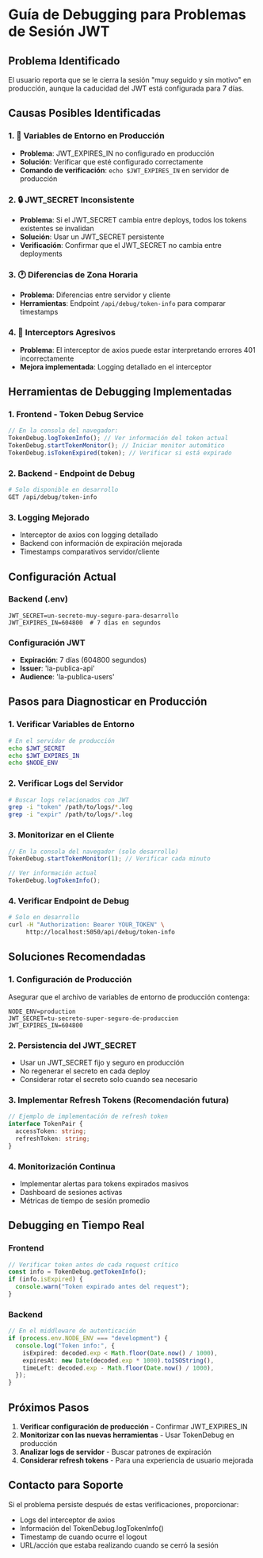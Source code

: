 # Guía de Debugging para Problemas de Sesión JWT

## Problema Identificado

El usuario reporta que se le cierra la sesión "muy seguido y sin motivo" en producción, aunque la caducidad del JWT está configurada para 7 días.

## Causas Posibles Identificadas

### 1. 🔧 Variables de Entorno en Producción

- **Problema**: JWT_EXPIRES_IN no configurado en producción
- **Solución**: Verificar que esté configurado correctamente
- **Comando de verificación**: `echo $JWT_EXPIRES_IN` en servidor de producción

### 2. 🔒 JWT_SECRET Inconsistente

- **Problema**: Si el JWT_SECRET cambia entre deploys, todos los tokens existentes se invalidan
- **Solución**: Usar un JWT_SECRET persistente
- **Verificación**: Confirmar que el JWT_SECRET no cambia entre deployments

### 3. 🕐 Diferencias de Zona Horaria

- **Problema**: Diferencias entre servidor y cliente
- **Herramientas**: Endpoint `/api/debug/token-info` para comparar timestamps

### 4. 🔄 Interceptors Agresivos

- **Problema**: El interceptor de axios puede estar interpretando errores 401 incorrectamente
- **Mejora implementada**: Logging detallado en el interceptor

## Herramientas de Debugging Implementadas

### 1. Frontend - Token Debug Service

```javascript
// En la consola del navegador:
TokenDebug.logTokenInfo(); // Ver información del token actual
TokenDebug.startTokenMonitor(); // Iniciar monitor automático
TokenDebug.isTokenExpired(token); // Verificar si está expirado
```

### 2. Backend - Endpoint de Debug

```bash
# Solo disponible en desarrollo
GET /api/debug/token-info
```

### 3. Logging Mejorado

- Interceptor de axios con logging detallado
- Backend con información de expiración mejorada
- Timestamps comparativos servidor/cliente

## Configuración Actual

### Backend (.env)

```env
JWT_SECRET=un-secreto-muy-seguro-para-desarrollo
JWT_EXPIRES_IN=604800  # 7 días en segundos
```

### Configuración JWT

- **Expiración**: 7 días (604800 segundos)
- **Issuer**: 'la-publica-api'
- **Audience**: 'la-publica-users'

## Pasos para Diagnosticar en Producción

### 1. Verificar Variables de Entorno

```bash
# En el servidor de producción
echo $JWT_SECRET
echo $JWT_EXPIRES_IN
echo $NODE_ENV
```

### 2. Verificar Logs del Servidor

```bash
# Buscar logs relacionados con JWT
grep -i "token" /path/to/logs/*.log
grep -i "expir" /path/to/logs/*.log
```

### 3. Monitorizar en el Cliente

```javascript
// En la consola del navegador (solo desarrollo)
TokenDebug.startTokenMonitor(1); // Verificar cada minuto

// Ver información actual
TokenDebug.logTokenInfo();
```

### 4. Verificar Endpoint de Debug

```bash
# Solo en desarrollo
curl -H "Authorization: Bearer YOUR_TOKEN" \
     http://localhost:5050/api/debug/token-info
```

## Soluciones Recomendadas

### 1. Configuración de Producción

Asegurar que el archivo de variables de entorno de producción contenga:

```env
NODE_ENV=production
JWT_SECRET=tu-secreto-super-seguro-de-produccion
JWT_EXPIRES_IN=604800
```

### 2. Persistencia del JWT_SECRET

- Usar un JWT_SECRET fijo y seguro en producción
- No regenerar el secreto en cada deploy
- Considerar rotar el secreto solo cuando sea necesario

### 3. Implementar Refresh Tokens (Recomendación futura)

```typescript
// Ejemplo de implementación de refresh token
interface TokenPair {
  accessToken: string;
  refreshToken: string;
}
```

### 4. Monitorización Continua

- Implementar alertas para tokens expirados masivos
- Dashboard de sesiones activas
- Métricas de tiempo de sesión promedio

## Debugging en Tiempo Real

### Frontend

```javascript
// Verificar token antes de cada request crítico
const info = TokenDebug.getTokenInfo();
if (info.isExpired) {
  console.warn("Token expirado antes del request");
}
```

### Backend

```typescript
// En el middleware de autenticación
if (process.env.NODE_ENV === "development") {
  console.log("Token info:", {
    isExpired: decoded.exp < Math.floor(Date.now() / 1000),
    expiresAt: new Date(decoded.exp * 1000).toISOString(),
    timeLeft: decoded.exp - Math.floor(Date.now() / 1000),
  });
}
```

## Próximos Pasos

1. **Verificar configuración de producción** - Confirmar JWT_EXPIRES_IN
2. **Monitorizar con las nuevas herramientas** - Usar TokenDebug en producción
3. **Analizar logs de servidor** - Buscar patrones de expiración
4. **Considerar refresh tokens** - Para una experiencia de usuario mejorada

## Contacto para Soporte

Si el problema persiste después de estas verificaciones, proporcionar:

- Logs del interceptor de axios
- Información del TokenDebug.logTokenInfo()
- Timestamp de cuando ocurre el logout
- URL/acción que estaba realizando cuando se cerró la sesión

